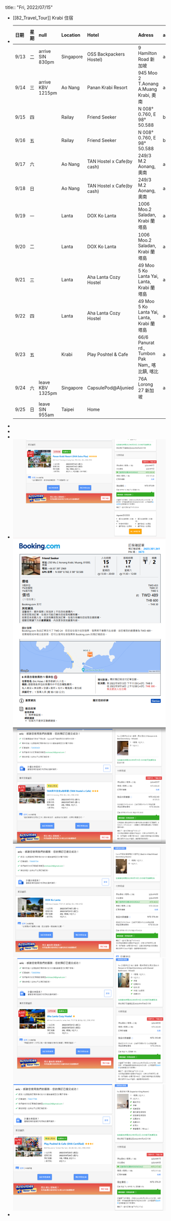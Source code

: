 title:: "Fri, 2022/07/15"

- [[82_Travel_Tour]]
  Krabi 住宿
- | **日期** | **星期** | **null**                   | **Location** | **Hotel**                  | **Adress**                                 | **agent** | **free cancellation ** |
  |--------|--------|----------------------------|--------------|----------------------------|--------------------------------------------|----------|------------------------|
  | 9/13   | 二      | arrive SIN 830pm | Singapore    | OSS Backpackers Hostel)    | 9 Hamilton Road 新加坡                        | agoda    | 9/12                   |
  | 9/14   | 三      | arrive  KBV 1215pm | Ao Nang      | Panan Krabi Resort         | 945 Moo 2 T.Aonang A.Muang Krabi, 奧南       | agoda    | 8/30                   |
  | 9/15   | 四      |                            | Railay       | Friend Seeker              | N 008° 0.760, E 98° 50.588                 | booking  | 9/13                   |
  | 9/16   | 五      |                            | Railay       | Friend Seeker              | N 008° 0.760, E 98° 50.588                 | booking  | 9/13                   |
  | 9/17   | 六      |                            | Ao Nang      | TAN Hostel x Cafe(by cash) | 249/3 M.2 Aonang, 奧南                       | agoda    | 9/15                   |
  | 9/18   | 日      |                            | Ao Nang      | TAN Hostel x Cafe(by cash) | 249/3 M.2 Aonang, 奧南                       | agoda    | 9/15                   |
  | 9/19   | 一      |                            | Lanta        | DOX Ko Lanta               | 1006 Moo.2 Saladan, Krabi 蘭塔島              | agoda    | 8/19                   |
  | 9/20   | 二      |                            | Lanta        | DOX Ko Lanta               | 1006 Moo.2 Saladan, Krabi 蘭塔島              | agoda    | 8/19                   |
  | 9/21   | 三      |                            | Lanta        | Aha Lanta Cozy Hostel      | 49 Moo 5 Ko Lanta Yai, Lanta, Krabi 蘭塔島    | agoda    | 9/19                   |
  | 9/22   | 四      |                            | Lanta        | Aha Lanta Cozy Hostel      | 49 Moo 5 Ko Lanta Yai, Lanta, Krabi 蘭塔島    | agoda    | 9/19                   |
  | 9/23   | 五      |                            | Krabi        | Play Poshtel & Cafe        | 66/6 Panurat rd., Tumbon Pak Nam,, 喀比鎮, 喀比 | agoda    | 9/22                   |
  | 9/24   | 六      | leave KBV 1325pm | Singapore    | CapsulePod@Aljunied        | 76A Lorong 27 新加坡                          | agoda    | 9/23                   |
  | 9/25   | 日      | leave SIN 955am | Taipei       | Home                       |                                            |          |                        |
-
-
-
- ![image.png](../assets/image_1657865093312_0.png)
  ![image.png](../assets/image_1657867683840_0.png)
  ![image.png](../assets/image_1657871339675_0.png)
  ![image.png](../assets/image_1657871567082_0.png)
  ![image.png](../assets/image_1657871316300_0.png)
  ![image.png](../assets/image_1657873244077_0.png)
-
